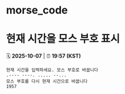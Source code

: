 # morse_code
# 현재 시간을 모스 부호 표시
<!-- MORSE_TIME_START -->
🗓️ **2025-10-07** | ⏰ **19:57 (KST)**

```
현재 시간을 입력하세요. 모스 부호로 바꿉니다
.---- ----. ..... --...
모스 부호를 다시 현재 시간으로 바꿉니다
1957
```
<!-- MORSE_TIME_END -->
